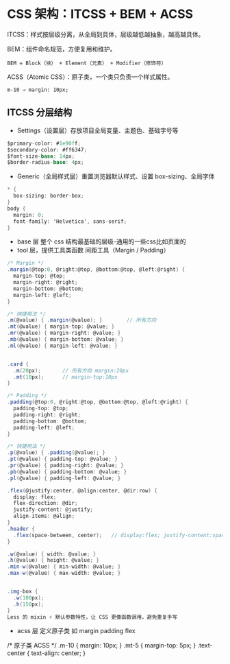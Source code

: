 # CSS 架构：ITCSS + BEM + ACSS

ITCSS：样式按层级分离，从全局到具体，层级越低越抽象，越高越具体。

BEM：组件命名规范，方便复用和维护。

    BEM = Block（块） + Element（元素） + Modifier（修饰符）

ACSS（Atomic CSS）：原子类，一个类只负责一个样式属性。

    m-10 → margin: 10px;

## ITCSS 分层结构

- Settings（设置层）存放项目全局变量、主题色、基础字号等

```cs
$primary-color: #1e90ff;
$secondary-color: #ff6347;
$font-size-base: 14px;
$border-radius-base: 4px;
```
- Generic（全局样式层）重置浏览器默认样式、设置 box-sizing、全局字体
```cs
* {
  box-sizing: border-box;
}
body {
  margin: 0;
  font-family: 'Helvetica', sans-serif;
}
```
- base 层 整个 css 结构最基础的层级-通用的一些css比如页面的
- tool 层，提供工具类函数
间距工具（Margin / Padding）
```cs
/* Margin */
.margin(@top:0, @right:@top, @bottom:@top, @left:@right) {
  margin-top: @top;
  margin-right: @right;
  margin-bottom: @bottom;
  margin-left: @left;
}

/* 快捷用法 */
.m(@value) { .margin(@value); }        // 所有方向
.mt(@value) { margin-top: @value; }
.mr(@value) { margin-right: @value; }
.mb(@value) { margin-bottom: @value; }
.ml(@value) { margin-left: @value; }


.card {
  .m(20px);       // 所有方向 margin:20px
  .mt(10px);      // margin-top:10px
}

/* Padding */
.padding(@top:0, @right:@top, @bottom:@top, @left:@right) {
  padding-top: @top;
  padding-right: @right;
  padding-bottom: @bottom;
  padding-left: @left;
}

/* 快捷用法 */
.p(@value) { .padding(@value); }
.pt(@value) { padding-top: @value; }
.pr(@value) { padding-right: @value; }
.pb(@value) { padding-bottom: @value; }
.pl(@value) { padding-left: @value; }

.flex(@justify:center, @align:center, @dir:row) {
  display: flex;
  flex-direction: @dir;
  justify-content: @justify;
  align-items: @align;
}
.header {
  .flex(space-between, center);   // display:flex; justify-content:space-between; align-items:center;
}

.w(@value) { width: @value; }
.h(@value) { height: @value; }
.min-w(@value) { min-width: @value; }
.max-w(@value) { max-width: @value; }


.img-box {
  .w(100px);
  .h(150px);
}
Less 的 mixin + 默认参数特性，让 CSS 更像函数调用，避免重复手写
```
- acss 层 定义原子类 如 margin padding flex

/* 原子类 ACSS */
.m-10 { margin: 10px; }
.mt-5 { margin-top: 5px; }
.text-center { text-align: center; }

